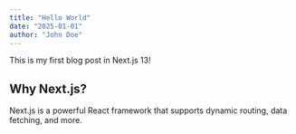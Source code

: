 ```yaml
---
title: "Hello World"
date: "2025-01-01"
author: "John Doe"
---
```


This is my first blog post in Next.js 13!

## Why Next.js?
Next.js is a powerful React framework that supports dynamic routing, data fetching, and more.
